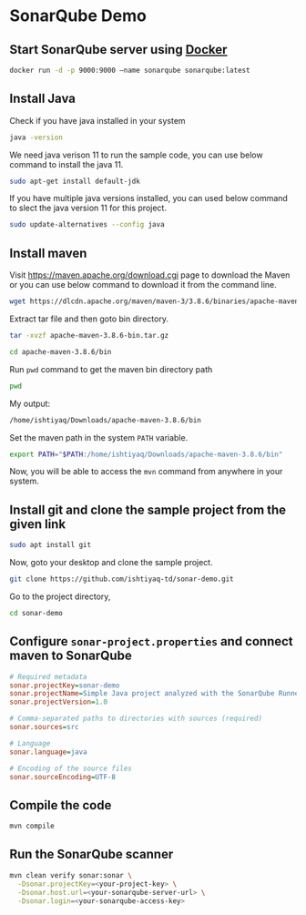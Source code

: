 # SonarQube Demo

## Start SonarQube server using [Docker](https://docs.docker.com/get-docker/)

```bash
docker run -d -p 9000:9000 –name sonarqube sonarqube:latest
```

## Install Java

Check if you have java installed in your system

```bash
java -version
```

We need java verison 11 to run the sample code, you can use below command to install the java 11.

```bash
sudo apt-get install default-jdk
```

If you have multiple java versions installed, you can used below command to slect the java version 11 for this project.

```bash
sudo update-alternatives --config java
```

## Install maven

Visit https://maven.apache.org/download.cgi page to download the Maven or you can use below command to download it from the command line.

```bash
wget https://dlcdn.apache.org/maven/maven-3/3.8.6/binaries/apache-maven-3.8.6-bin.tar.gz
```

Extract tar file and then goto bin directory.

```bash
tar -xvzf apache-maven-3.8.6-bin.tar.gz

cd apache-maven-3.8.6/bin
```

Run `pwd` command to get the maven bin directory path

```bash
pwd
```

My output:

```bash
/home/ishtiyaq/Downloads/apache-maven-3.8.6/bin
```

Set the maven path in the system `PATH` variable.

```bash
export PATH="$PATH:/home/ishtiyaq/Downloads/apache-maven-3.8.6/bin"
```

Now, you will be able to access the `mvn` command from anywhere in your system.

## Install git and clone the sample project from the given link

```bash
sudo apt install git
```

Now, goto your desktop and clone the sample project.

```bash
git clone https://github.com/ishtiyaq-td/sonar-demo.git
```

Go to the project directory,

```bash
cd sonar-demo
```

## Configure `sonar-project.properties` and connect maven to SonarQube

```ini
# Required metadata
sonar.projectKey=sonar-demo
sonar.projectName=Simple Java project analyzed with the SonarQube Runner
sonar.projectVersion=1.0

# Comma-separated paths to directories with sources (required)
sonar.sources=src

# Language
sonar.language=java

# Encoding of the source files
sonar.sourceEncoding=UTF-8
```

## Compile the code

```bash
mvn compile
```

## Run the SonarQube scanner

```bash
mvn clean verify sonar:sonar \
  -Dsonar.projectKey=<your-project-key> \
  -Dsonar.host.url=<your-sonarqube-server-url> \
  -Dsonar.login=<your-sonarqube-access-key>
```
